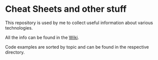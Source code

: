 # Cheat Sheets and other stuff

This repository is used by me to collect useful information about various technologies.  

All the info can be found in the [Wiki](https://github.com/scamastral/cheat-sheets/wiki).  

Code examples are sorted by topic and can be found in the respective directory.
